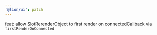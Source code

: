 ```yaml
---
'@lion/ui': patch
---
```


feat: allow SlotRerenderObject to first render on connectedCallback via `firstRenderOnConnected`
